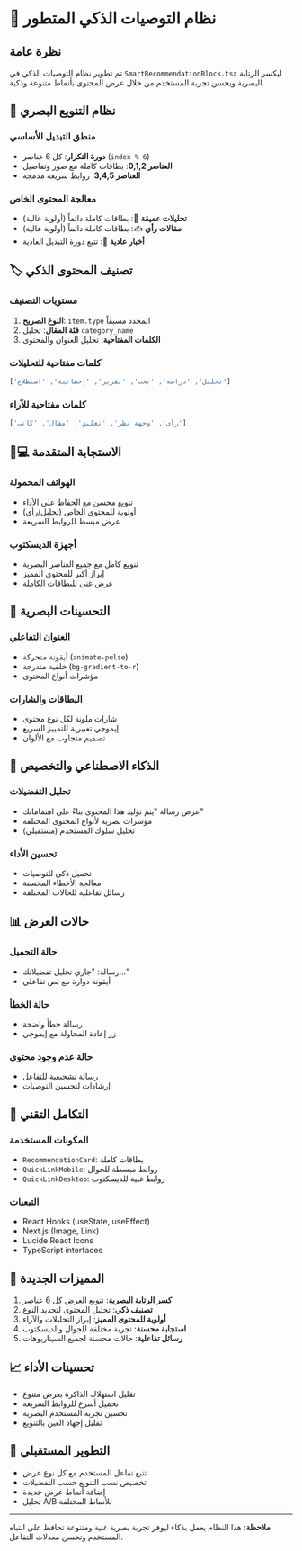 # 🎯 نظام التوصيات الذكي المتطور

## نظرة عامة
تم تطوير نظام التوصيات الذكي في `SmartRecommendationBlock.tsx` ليكسر الرتابة البصرية ويحسن تجربة المستخدم من خلال عرض المحتوى بأنماط متنوعة وذكية.

## 🔄 نظام التنويع البصري

### منطق التبديل الأساسي
- **دورة التكرار**: كل 6 عناصر (`index % 6`)
- **العناصر 0,1,2**: بطاقات كاملة مع صور وتفاصيل
- **العناصر 3,4,5**: روابط سريعة مدمجة

### معالجة المحتوى الخاص
- **تحليلات عميقة** 🧠: بطاقات كاملة دائماً (أولوية عالية)
- **مقالات رأي** ✍️: بطاقات كاملة دائماً (أولوية عالية)  
- **أخبار عادية** 📰: تتبع دورة التبديل العادية

## 🏷️ تصنيف المحتوى الذكي

### مستويات التصنيف
1. **النوع الصريح**: `item.type` المحدد مسبقاً
2. **فئة المقال**: تحليل `category_name`
3. **الكلمات المفتاحية**: تحليل العنوان والمحتوى

### كلمات مفتاحية للتحليلات
```typescript
['تحليل', 'دراسة', 'بحث', 'تقرير', 'إحصائية', 'استطلاع']
```

### كلمات مفتاحية للآراء
```typescript
['رأي', 'وجهة نظر', 'تعليق', 'مقال', 'كاتب']
```

## 📱💻 الاستجابة المتقدمة

### الهواتف المحمولة
- تنويع محسن مع الحفاظ على الأداء
- أولوية للمحتوى الخاص (تحليل/رأي)
- عرض مبسط للروابط السريعة

### أجهزة الديسكتوب
- تنويع كامل مع جميع العناصر البصرية
- إبراز أكبر للمحتوى المميز
- عرض غني للبطاقات الكاملة

## 🎨 التحسينات البصرية

### العنوان التفاعلي
- أيقونة متحركة (`animate-pulse`)
- خلفية متدرجة (`bg-gradient-to-r`)
- مؤشرات أنواع المحتوى

### البطاقات والشارات
- شارات ملونة لكل نوع محتوى
- إيموجي تعبيرية للتمييز السريع
- تصميم متجاوب مع الألوان

## 🧠 الذكاء الاصطناعي والتخصيص

### تحليل التفضيلات
- عرض رسالة "يتم توليد هذا المحتوى بناءً على اهتماماتك"
- مؤشرات بصرية لأنواع المحتوى المختلفة
- تحليل سلوك المستخدم (مستقبلي)

### تحسين الأداء
- تحميل ذكي للتوصيات
- معالجة الأخطاء المحسنة
- رسائل تفاعلية للحالات المختلفة

## 📊 حالات العرض

### حالة التحميل
- رسالة: "جاري تحليل تفضيلاتك..."
- أيقونة دوارة مع نص تفاعلي

### حالة الخطأ
- رسالة خطأ واضحة
- زر إعادة المحاولة مع إيموجي

### حالة عدم وجود محتوى
- رسالة تشجيعية للتفاعل
- إرشادات لتحسين التوصيات

## 🔧 التكامل التقني

### المكونات المستخدمة
- `RecommendationCard`: بطاقات كاملة
- `QuickLinkMobile`: روابط مبسطة للجوال
- `QuickLinkDesktop`: روابط غنية للديسكتوب

### التبعيات
- React Hooks (useState, useEffect)
- Next.js (Image, Link)
- Lucide React Icons
- TypeScript interfaces

## 🚀 المميزات الجديدة

1. **كسر الرتابة البصرية**: تنويع العرض كل 6 عناصر
2. **تصنيف ذكي**: تحليل المحتوى لتحديد النوع
3. **أولوية للمحتوى المميز**: إبراز التحليلات والآراء
4. **استجابة محسنة**: تجربة مختلفة للجوال والديسكتوب
5. **رسائل تفاعلية**: حالات محسنة لجميع السيناريوهات

## 📈 تحسينات الأداء

- تقليل استهلاك الذاكرة بعرض متنوع
- تحميل أسرع للروابط السريعة
- تحسين تجربة المستخدم البصرية
- تقليل إجهاد العين بالتنويع

## 🔮 التطوير المستقبلي

- تتبع تفاعل المستخدم مع كل نوع عرض
- تخصيص نسب التنويع حسب التفضيلات
- إضافة أنماط عرض جديدة
- تحليل A/B للأنماط المختلفة

---

**ملاحظة**: هذا النظام يعمل بذكاء ليوفر تجربة بصرية غنية ومتنوعة تحافظ على انتباه المستخدم وتحسن معدلات التفاعل.
